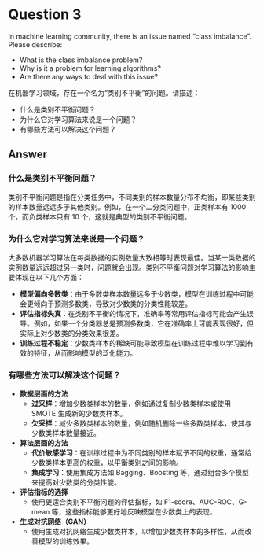 # Question 3

In machine learning community, there is an issue named “class imbalance”. Please describe:

* What is the class imbalance problem?
* Why is it a problem for learning algorithms?
* Are there any ways to deal with this issue?

在机器学习领域，存在一个名为“类别不平衡”的问题。请描述：

* 什么是类别不平衡问题？
* 为什么它对学习算法来说是一个问题？
* 有哪些方法可以解决这个问题？

## Answer

### 什么是类别不平衡问题？

类别不平衡问题是指在分类任务中，不同类别的样本数量分布不均衡，即某些类别的样本数量远远多于其他类别。例如，在一个二分类问题中，正类样本有 1000 个，而负类样本只有 10 个，这就是典型的类别不平衡问题。

### 为什么它对学习算法来说是一个问题？

大多数机器学习算法在每类数据的实例数量大致相等时表现最佳。当某一类数据的实例数量远远超过另一类时，问题就会出现。类别不平衡问题对学习算法的影响主要体现在以下几个方面：

* **模型偏向多数类**：由于多数类样本数量远多于少数类，模型在训练过程中可能会更倾向于预测多数类，导致对少数类的分类性能较差。
* **评估指标失真**：在类别不平衡的情况下，准确率等常用评估指标可能会产生误导。例如，如果一个分类器总是预测多数类，它在准确率上可能表现很好，但实际上对少数类的分类效果很差。
* **训练过程不稳定**：少数类样本的稀缺可能导致模型在训练过程中难以学习到有效的特征，从而影响模型的泛化能力。

### 有哪些方法可以解决这个问题？

* **数据层面的方法**
  * **过采样**：增加少数类样本的数量，例如通过复制少数类样本或使用 SMOTE 生成新的少数类样本。
  * **欠采样**：减少多数类样本的数量，例如随机删除一些多数类样本，使其与少数类样本数量接近。
* **算法层面的方法**
  * **代价敏感学习**：在训练过程中为不同类别的样本赋予不同的权重，通常给少数类样本更高的权重，以平衡类别之间的影响。
  * **集成学习**：使用集成方法如 Bagging、Boosting 等，通过组合多个模型来提高对少数类的分类性能。
* **评估指标的选择**
  * 使用更适合类别不平衡问题的评估指标，如 F1-score、AUC-ROC、G-mean 等，这些指标能够更好地反映模型在少数类上的表现。
* **生成对抗网络（GAN）**
  * 使用生成对抗网络生成少数类样本，以增加少数类样本的多样性，从而改善模型的训练效果。
